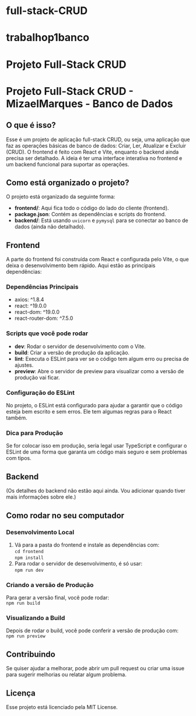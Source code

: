 # full-stack-CRUD
# t r a b a l h o p 1 b a n c o 
 


# Projeto Full-Stack CRUD
# Projeto Full-Stack CRUD - MizaelMarques - Banco de Dados

## O que é isso?

Esse é um projeto de aplicação full-stack CRUD, ou seja, uma aplicação que faz as operações básicas de banco de dados: Criar, Ler, Atualizar e Excluir (CRUD). O frontend é feito com React e Vite, enquanto o backend ainda precisa ser detalhado. A ideia é ter uma interface interativa no frontend e um backend funcional para suportar as operações.

## Como está organizado o projeto?

O projeto está organizado da seguinte forma:

- **frontend/**: Aqui fica todo o código do lado do cliente (frontend).
- **package.json**: Contém as dependências e scripts do frontend.
- **backend/**: Está usando `uvicorn` e `pymysql` para se conectar ao banco de dados (ainda não detalhado).

## Frontend

A parte do frontend foi construída com React e configurada pelo Vite, o que deixa o desenvolvimento bem rápido. Aqui estão as principais dependências:

### Dependências Principais

- axios: ^1.8.4
- react: ^19.0.0
- react-dom: ^19.0.0
- react-router-dom: ^7.5.0

### Scripts que você pode rodar

- **dev**: Rodar o servidor de desenvolvimento com o Vite.
- **build**: Criar a versão de produção da aplicação.
- **lint**: Executa o ESLint para ver se o código tem algum erro ou precisa de ajustes.
- **preview**: Abre o servidor de preview para visualizar como a versão de produção vai ficar.

### Configuração do ESLint

No projeto, o ESLint está configurado para ajudar a garantir que o código esteja bem escrito e sem erros. Ele tem algumas regras para o React também.

### Dica para Produção

Se for colocar isso em produção, seria legal usar TypeScript e configurar o ESLint de uma forma que garanta um código mais seguro e sem problemas com tipos.

## Backend

(Os detalhes do backend não estão aqui ainda. Vou adicionar quando tiver mais informações sobre ele.)

## Como rodar no seu computador

### Desenvolvimento Local

1. Vá para a pasta do frontend e instale as dependências com:  
   `cd frontend`  
   `npm install`
2. Para rodar o servidor de desenvolvimento, é só usar:  
   `npm run dev`

### Criando a versão de Produção

Para gerar a versão final, você pode rodar:  
`npm run build`

### Visualizando a Build

Depois de rodar o build, você pode conferir a versão de produção com:  
`npm run preview`

## Contribuindo

Se quiser ajudar a melhorar, pode abrir um pull request ou criar uma issue para sugerir melhorias ou relatar algum problema.

## Licença

Esse projeto está licenciado pela MIT License.

